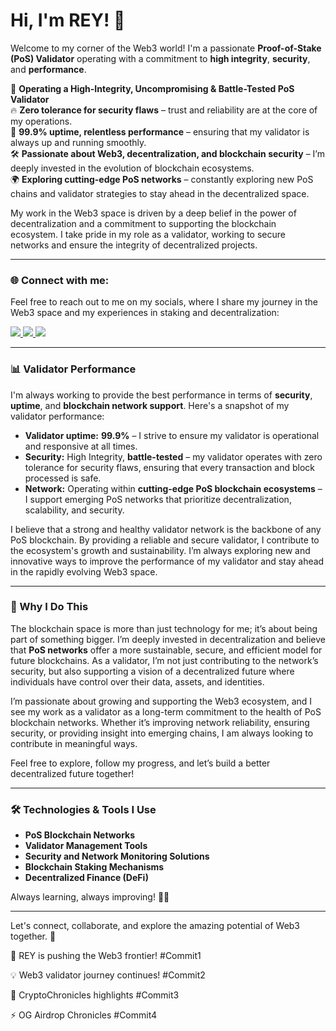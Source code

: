 # Hi, I'm REY! 👋  

Welcome to my corner of the Web3 world! I'm a passionate **Proof-of-Stake (PoS) Validator** operating with a commitment to **high integrity**, **security**, and **performance**.  

🚀 **Operating a High-Integrity, Uncompromising & Battle-Tested PoS Validator**  
🔥 **Zero tolerance for security flaws** – trust and reliability are at the core of my operations.  
💯 **99.9% uptime, relentless performance** – ensuring that my validator is always up and running smoothly.  
🛠️ **Passionate about Web3, decentralization, and blockchain security** – I’m deeply invested in the evolution of blockchain ecosystems.  
🌍 **Exploring cutting-edge PoS networks** – constantly exploring new PoS chains and validator strategies to stay ahead in the decentralized space.  

My work in the Web3 space is driven by a deep belief in the power of decentralization and a commitment to supporting the blockchain ecosystem. I take pride in my role as a validator, working to secure networks and ensure the integrity of decentralized projects.  

---

### 🌐 Connect with me:  
Feel free to reach out to me on my socials, where I share my journey in the Web3 space and my experiences in staking and decentralization:  

<p>
  <a href="https://x.com/reyfourteen_?s=21">
    <img src="https://img.shields.io/badge/Twitter-%40reyfourteen_-ff69b4?style=for-the-badge&logo=twitter" />
  </a>
  <a href="https://github.com/zkEi14">
    <img src="https://img.shields.io/badge/GitHub-zkEi14-87CEEB?style=for-the-badge&logo=github" />
  </a>
  <img src="https://img.shields.io/badge/Discord-reyfourteen-ff69b4?style=for-the-badge&logo=discord" />
</p>

---

### 📊 Validator Performance  
I'm always working to provide the best performance in terms of **security**, **uptime**, and **blockchain network support**. Here's a snapshot of my validator performance:

- **Validator uptime:** **99.9%** – I strive to ensure my validator is operational and responsive at all times.  
- **Security:** High Integrity, **battle-tested** – my validator operates with zero tolerance for security flaws, ensuring that every transaction and block processed is safe.  
- **Network:** Operating within **cutting-edge PoS blockchain ecosystems** – I support emerging PoS networks that prioritize decentralization, scalability, and security.

I believe that a strong and healthy validator network is the backbone of any PoS blockchain. By providing a reliable and secure validator, I contribute to the ecosystem's growth and sustainability. I’m always exploring new and innovative ways to improve the performance of my validator and stay ahead in the rapidly evolving Web3 space.

---

### 🚀 Why I Do This  
The blockchain space is more than just technology for me; it’s about being part of something bigger. I’m deeply invested in decentralization and believe that **PoS networks** offer a more sustainable, secure, and efficient model for future blockchains. As a validator, I’m not just contributing to the network’s security, but also supporting a vision of a decentralized future where individuals have control over their data, assets, and identities.

I’m passionate about growing and supporting the Web3 ecosystem, and I see my work as a validator as a long-term commitment to the health of PoS blockchain networks. Whether it’s improving network reliability, ensuring security, or providing insight into emerging chains, I am always looking to contribute in meaningful ways.

Feel free to explore, follow my progress, and let’s build a better decentralized future together!

---

### 🛠️ Technologies & Tools I Use  
- **PoS Blockchain Networks**  
- **Validator Management Tools**  
- **Security and Network Monitoring Solutions**  
- **Blockchain Staking Mechanisms**  
- **Decentralized Finance (DeFi)**

Always learning, always improving! 🧠💡

---

Let's connect, collaborate, and explore the amazing potential of Web3 together. 🚀

🚀 REY is pushing the Web3 frontier! #Commit1

💡 Web3 validator journey continues! #Commit2

🌟 CryptoChronicles highlights #Commit3

⚡ OG Airdrop Chronicles #Commit4
